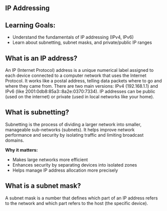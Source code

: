 ## IP Addressing

## Learning Goals:

- Understand the fundamentals of IP addressing (IPv4, IPv6)
- Learn about subnetting, subnet masks, and private/public IP ranges

## What is an IP address?

An IP (Internet Protocol) address is a unique numerical label assigned to each device connected to a computer network that uses the Internet Protocol. It works like a postal address, telling data packets where to go and where they came from. There are two main versions: IPv4 (192.168.1.1) and IPv6 (like 2001:0db8:85a3::8a2e:0370:7334). IP addresses can be public (used on the internet) or private (used in local networks like your home).

## What is subnetting?

Subnetting is the process of dividing a larger network into smaller, manageable sub-networks (subnets). It helps improve network performance and security by isolating traffic and limiting broadcast domains.

**Why it matters:**

- Makes large networks more efficient
- Enhances security by separating devices into isolated zones
- Helps manage IP address allocation more precisely

## What is a subnet mask?

A subnet mask is a number that defines which part of an IP address refers to the network and which part refers to the host (the specific device).
